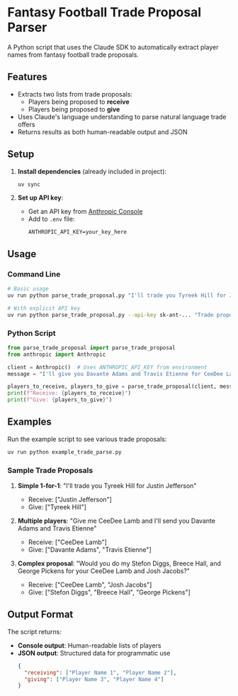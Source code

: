 # Fantasy Football Trade Proposal Parser

A Python script that uses the Claude SDK to automatically extract player names from fantasy football trade proposals.

## Features

- Extracts two lists from trade proposals:
  - Players being proposed to **receive**
  - Players being proposed to **give**
- Uses Claude's language understanding to parse natural language trade offers
- Returns results as both human-readable output and JSON

## Setup

1. **Install dependencies** (already included in project):
   ```bash
   uv sync
   ```

2. **Set up API key**:
   - Get an API key from [Anthropic Console](https://console.anthropic.com/)
   - Add to `.env` file:
     ```
     ANTHROPIC_API_KEY=your_key_here
     ```

## Usage

### Command Line

```bash
# Basic usage
uv run python parse_trade_proposal.py "I'll trade you Tyreek Hill for Justin Jefferson"

# With explicit API key
uv run python parse_trade_proposal.py --api-key sk-ant-... "Trade proposal text"
```

### Python Script

```python
from parse_trade_proposal import parse_trade_proposal
from anthropic import Anthropic

client = Anthropic()  # Uses ANTHROPIC_API_KEY from environment
message = "I'll give you Davante Adams and Travis Etienne for CeeDee Lamb"

players_to_receive, players_to_give = parse_trade_proposal(client, message)
print(f"Receive: {players_to_receive}")
print(f"Give: {players_to_give}")
```

## Examples

Run the example script to see various trade proposals:
```bash
uv run python example_trade_parse.py
```

### Sample Trade Proposals

1. **Simple 1-for-1**: "I'll trade you Tyreek Hill for Justin Jefferson"
   - Receive: ["Justin Jefferson"]
   - Give: ["Tyreek Hill"]

2. **Multiple players**: "Give me CeeDee Lamb and I'll send you Davante Adams and Travis Etienne"
   - Receive: ["CeeDee Lamb"]
   - Give: ["Davante Adams", "Travis Etienne"]

3. **Complex proposal**: "Would you do my Stefon Diggs, Breece Hall, and George Pickens for your CeeDee Lamb and Josh Jacobs?"
   - Receive: ["CeeDee Lamb", "Josh Jacobs"]
   - Give: ["Stefon Diggs", "Breece Hall", "George Pickens"]

## Output Format

The script returns:
- **Console output**: Human-readable lists of players
- **JSON output**: Structured data for programmatic use
  ```json
  {
    "receiving": ["Player Name 1", "Player Name 2"],
    "giving": ["Player Name 3", "Player Name 4"]
  }
  ```